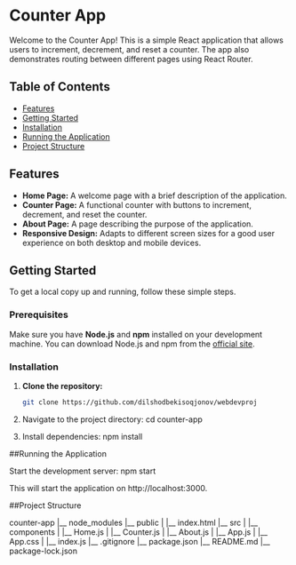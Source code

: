 # Counter App

Welcome to the Counter App! This is a simple React application that allows users to increment, decrement, and reset a counter. The app also demonstrates routing between different pages using React Router.

## Table of Contents

- [Features](#features)
- [Getting Started](#getting-started)
- [Installation](#installation)
- [Running the Application](#running-the-application)
- [Project Structure](#project-structure)

## Features

- **Home Page:** A welcome page with a brief description of the application.
- **Counter Page:** A functional counter with buttons to increment, decrement, and reset the counter.
- **About Page:** A page describing the purpose of the application.
- **Responsive Design:** Adapts to different screen sizes for a good user experience on both desktop and mobile devices.

## Getting Started

To get a local copy up and running, follow these simple steps.

### Prerequisites

Make sure you have **Node.js** and **npm** installed on your development machine. You can download Node.js and npm from the [official site](https://nodejs.org/).

### Installation
1. **Clone the repository:**

   ```bash
   git clone https://github.com/dilshodbekisoqjonov/webdevproj

2. Navigate to the project directory:
cd counter-app

3. Install dependencies:
   npm install

##Running the Application

Start the development server: npm start

This will start the application on http://localhost:3000.

##Project Structure

counter-app
|__ node_modules
|__ public
|   |__ index.html
|__ src
|   |__ components
|       |__ Home.js
|       |__ Counter.js
|       |__ About.js
|   |__ App.js
|   |__ App.css
|   |__ index.js
|__ .gitignore
|__ package.json
|__ README.md
|__ package-lock.json

